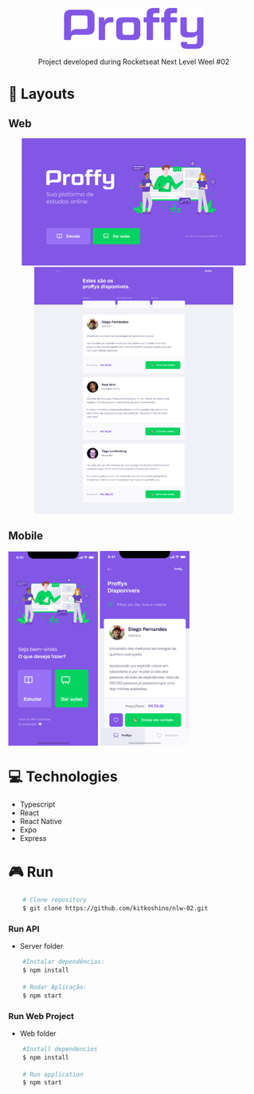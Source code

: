 <p align="center">
<img src="./web/src/assets/images/logo.png" width="280" />
</p>
<p align="center">Project developed during Rocketseat Next Level Weel #02 </p>

# :art: Layouts
## Web
<p align="center">
<img src="./web/src/assets/images/capa-web.png" width="450" />
<img src="./web/src/assets/images/proffy-web.png" width="400" />
</p>

## Mobile
<div>
<img src="./web/src/assets/images/mobile-home.png" width="180" />
<img src="./web/src/assets/images/preview-mobile.png" width="180" />
</div>


# :computer: Technologies

- Typescript
- React
- React Native
- Expo
- Express

# :video_game: Run

```bash
    # Clone repository
    $ git clone https://github.com/kitkoshino/nlw-02.git
```

### Run API
-  Server folder

```bash
    #Instalar dependências:
    $ npm install

    # Rodar Aplicação:
    $ npm start
```

### Run Web Project
-  Web folder

```bash
    #Install dependencies
    $ npm install
    
    # Run application
    $ npm start
```